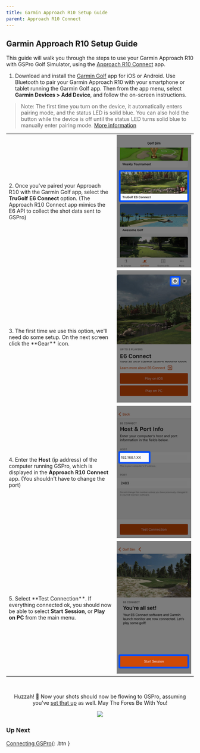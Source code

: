```yaml
---
title: Garmin Approach R10 Setup Guide
parent: Approach R10 Connect
---
```


## Garmin Approach R10 Setup Guide

This guide will walk you through the steps to use your Garmin Approach R10 with GSPro Golf Simulator, using the [Approach R10 Connect](./index) app.

1. Download and install the [Garmin Golf](https://www.garmin.com/en-US/p/590068) app for iOS or Android. Use Bluetooth to pair your Garmin Approach R10 with your smartphone or tablet running the Garmin Golf app. Then from the app menu, select <b>Garmin Devices > Add Device</b>, and follow the on-screen instructions.

> Note: The first time you turn on the device, it automatically enters pairing mode, and the status LED is solid blue. You can also hold the button while the device is off until the status LED turns solid blue to manually enter pairing mode. [More information](https://tinyurl.com/yzwh468u)

<table>
  <tr>
    <td>
    2. Once you've paired your Approach R10 with the Garmin Golf app, select the <b>TruGolf E6 Connect</b> option. (The Approach R10 Connect app mimics the E6 API to collect the shot data sent to GSPro)
    </td>
    <td halign="center" width="200">
      <a href="/assets/garmin-golf/1-e6-option.jpg" target="_blank">
        <img src="/assets/garmin-golf/1-e6-option.jpg" width="100%" />
      </a>
    </td>
  </tr>
  <tr>
    <td>
3. The first time we use this option, we'll need do some setup. On the next screen click the **Gear** icon.
    </td>
    <td halign="center">
      <a href="/assets/garmin-golf/2-e6-settings.jpg" target="_blank">
        <img src="/assets/garmin-golf/2-e6-settings.jpg" width="100%" />
      </a>
    </td>
  </tr>
  <tr>
    <td>
4. Enter the <b>Host</b> (ip address) of the computer running GSPro, which is displayed in the <b>Approach R10 Connect</b> app. (You shouldn't have to change the port)
    </td>
    <td halign="center">
      <a href="/assets/garmin-golf/3-e6-ip.jpg" target="_blank">
        <img src="/assets/garmin-golf/3-e6-ip.jpg" height="100%" />
      </a>
    </td>
  </tr>
  <tr>
    <td>
5. Select **Test Connection**. If everything connected ok, you should now be able to select <b>Start Session</b>, or <b>Play on PC</b> from the main menu.
    </td>
    <td halign="center">
      <a href="/assets/garmin-golf/4-e6-start.jpg" target="_blank">
        <img src="/assets/garmin-golf/4-e6-start.jpg" height="100%" />
      </a>
    </td>
  </tr>

</table>

<br />

<div style="text-align: center;">
  <p>Huzzah! 🎉 Now your shots should now be flowing to GSPro, assuming you've <a href="gspro.html">set that up</a> as well. May The Fores Be With You!</p>
  <img src="https://media.giphy.com/media/l23bRTPezLRZz0ks58/giphy.gif" width="300" />
</div>

### Up Next

[Connecting GSPro](./gspro){: .btn }
